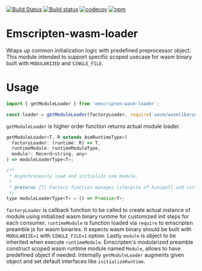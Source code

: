 [![Build Status](https://travis-ci.org/kwonoj/emscripten-wasm-loader.svg?branch=master)](https://travis-ci.org/kwonoj/emscripten-wasm-loader)
[![Build status](https://ci.appveyor.com/api/projects/status/la7qsyfmoekernj7/branch/master?svg=true)](https://ci.appveyor.com/project/kwonoj/emscripten-wasm-loader/branch/master)
[![codecov](https://codecov.io/gh/kwonoj/emscripten-wasm-loader/branch/master/graph/badge.svg)](https://codecov.io/gh/kwonoj/emscripten-wasm-loader)
[![npm](https://img.shields.io/npm/v/emscripten-wasm-loader.svg)](https://www.npmjs.com/package/emscripten-wasm-loader)

# Emscripten-wasm-loader

Wraps up common initialization logic with predefined preprocessor object. This module intended to support specific scoped usecase for wasm binary built with `MODULARIZED` and `SINGLE_FILE`.

# Usage

```js
import { getModuleLoader } from 'emscripten-wasm-loader';

const loader = getModuleLoader(factoryLoader, require('wasm/wasmlibaray'), { additional: ''});
```

`getModuleLoader` is higher order function returns actual module loader.

```js
getModuleLoader<T, R extends AsmRuntimeType>(
  factoryLoader: (runtime: R) => T,
  runtimeModule: runtimeModuleType,
  module?: Record<string, any>
) => moduleLoaderType<T>;

/**
 * Asynchronously load and initialize asm module.
 *
 * @returns {T} Factory function manages lifecycle of hunspell and virtual files.
 */
type moduleLoaderType<T> = () => Promise<T>;
```

`factoryLoader` is callback function to be called to create actual instance of module using initialized wasm binary runtime for customized init steps for each consumer. `runtimeModule` is function loaded via `require` to emscripten preamble js for wasm binaries. It expects wasm binary should be built with `MODULARIZE=1` with `SINGLE_FILE=1` option. Lastly `module` is object to be inherited when execute `runtimeModule`. Emscripten's modularized preamble construct scoped wasm runtime module named `Module`, allows to have predefined object if needed. Internally `getModuleLoader` augments given object and set default interfaces like `initializeRuntime`.
